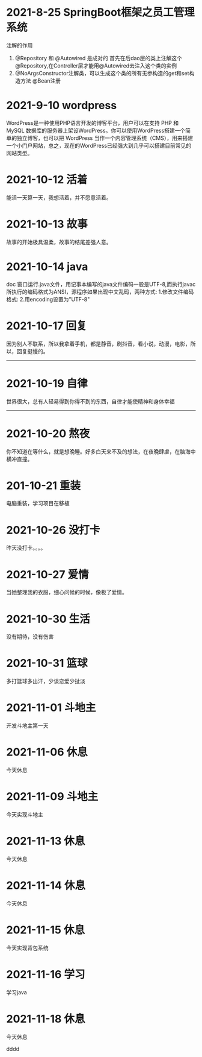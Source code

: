 # 2021-8-25 SpringBoot框架之员工管理系统
注解的作用

1. @Repository 和 @Autowired 是成对的
  首先在后dao层的类上注解这个@Repository,在Controller层才能用@Autowired去注入这个类的实例	
2. @NoArgsConstructor注解类，可以生成这个类的所有无参构造的get和set构造方法	
  @Bean注册



# 2021-9-10 wordpress

WordPress是一种使用PHP语言开发的博客平台，用户可以在支持 PHP 和 MySQL 数据库的服务器上架设WordPress。你可以使用WordPress搭建一个简单的独立博客，也可以把 WordPress 当作一个内容管理系统（CMS），用来搭建一个小门户网站，总之，现在的WordPress已经强大到几乎可以搭建目前常见的网站类型。

# 2021-10-12 活着
能活一天算一天，我想活着，并不愿意活着。



# 2021-10-13 故事
故事的开始极具温柔，故事的结尾差强人意。


# 2021-10-14 java
doc 窗口运行.java文件，用记事本编写的java文件编码一般是UTF-8,而执行javac 所执行的编码格式为ANSI，源程序如果出现中文乱码，两种方式:
1.修改文件编码格式:
2.用encoding设置为"UTF-8"

# 2021-10-17 回复
因为别人不联系，所以我拿着手机，都是静音，刷抖音，看小说，动漫，电影，所以，回复挺慢的。

---

# 2021-10-19 自律
世界很大，总有人轻易得到你得不到的东西，自律才能使精神和身体幸福


---
# 2021-10-20 熬夜
你不知道在等什么，就是想晚睡。好多白天来不及的想法，在夜晚肆虐，在脑海中横冲直撞。

# 201-10-21 重装
电脑重装，学习项目在移植


# 2021-10-26 没打卡
昨天没打卡。。。。

# 2021-10-27 爱情
当她整理我的衣服，细心问候的时候，像极了爱情。
	
# 2021-10-30 生活
没有期待，没有伤害

# 2021-10-31 篮球
多打篮球多出汗，少谈恋爱少扯淡

# 2021-11-01 斗地主
开发斗地主第一天

# 2021-11-06 休息
今天休息

# 2021-11-09 斗地主
今天实现斗地主

# 2021-11-13 休息
今天休息

# 2021-11-14 休息
今天休息

# 2021-11-15 休息
今天实现背包系统

# 2021-11-16 学习
学习java
# 2021-11-18 休息
今天休息


dddd
